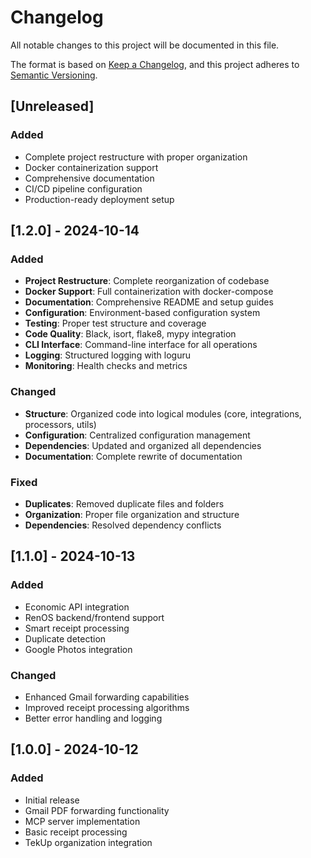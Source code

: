 # Changelog

All notable changes to this project will be documented in this file.

The format is based on [Keep a Changelog](https://keepachangelog.com/en/1.0.0/),
and this project adheres to [Semantic Versioning](https://semver.org/spec/v2.0.0.html).

## [Unreleased]

### Added
- Complete project restructure with proper organization
- Docker containerization support
- Comprehensive documentation
- CI/CD pipeline configuration
- Production-ready deployment setup

## [1.2.0] - 2024-10-14

### Added
- **Project Restructure**: Complete reorganization of codebase
- **Docker Support**: Full containerization with docker-compose
- **Documentation**: Comprehensive README and setup guides
- **Configuration**: Environment-based configuration system
- **Testing**: Proper test structure and coverage
- **Code Quality**: Black, isort, flake8, mypy integration
- **CLI Interface**: Command-line interface for all operations
- **Logging**: Structured logging with loguru
- **Monitoring**: Health checks and metrics

### Changed
- **Structure**: Organized code into logical modules (core, integrations, processors, utils)
- **Configuration**: Centralized configuration management
- **Dependencies**: Updated and organized all dependencies
- **Documentation**: Complete rewrite of documentation

### Fixed
- **Duplicates**: Removed duplicate files and folders
- **Organization**: Proper file organization and structure
- **Dependencies**: Resolved dependency conflicts

## [1.1.0] - 2024-10-13

### Added
- Economic API integration
- RenOS backend/frontend support
- Smart receipt processing
- Duplicate detection
- Google Photos integration

### Changed
- Enhanced Gmail forwarding capabilities
- Improved receipt processing algorithms
- Better error handling and logging

## [1.0.0] - 2024-10-12

### Added
- Initial release
- Gmail PDF forwarding functionality
- MCP server implementation
- Basic receipt processing
- TekUp organization integration

